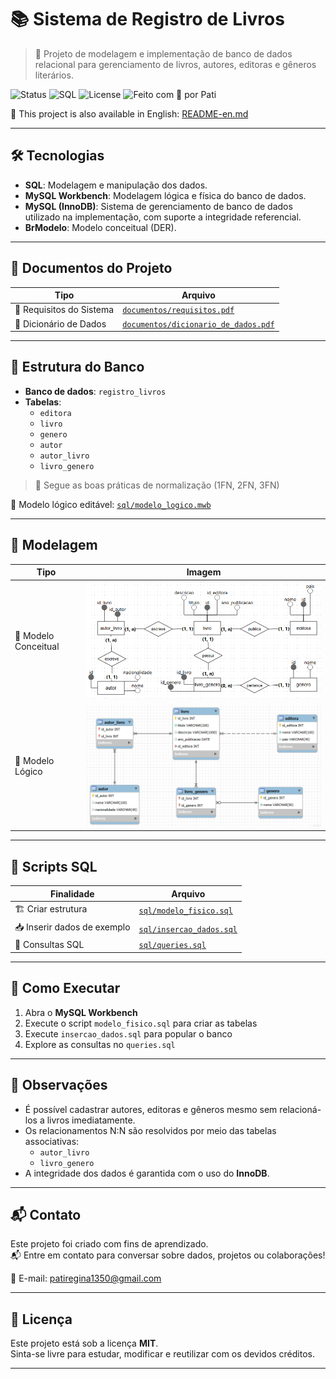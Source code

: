 # 📚 Sistema de Registro de Livros
> 🎯 Projeto de modelagem e implementação de banco de dados relacional para gerenciamento de livros, autores, editoras e gêneros literários.

![Status](https://img.shields.io/badge/status-em%20desenvolvimento-fbc02d?style=flat-square)
![SQL](https://img.shields.io/badge/SQL-MySQL-blue?style=flat-square)
![License](https://img.shields.io/badge/license-MIT-lightgrey?style=flat-square)
![Feito com 💙 por Pati](https://img.shields.io/badge/feito%20com-%F0%9F%92%99%20por%20Pati-9c27b0?style=flat-square)

📘 This project is also available in English: [README-en.md](./README-en.md)

---

## 🛠️ Tecnologias
- **SQL**: Modelagem e manipulação dos dados.
- **MySQL Workbench**: Modelagem lógica e física do banco de dados.
- **MySQL (InnoDB)**: Sistema de gerenciamento de banco de dados utilizado na implementação, com suporte a integridade referencial.
- **BrModelo**: Modelo conceitual (DER).

---

## 📄 Documentos do Projeto

| Tipo                         | Arquivo                                                                 |
|-----------------------------|-------------------------------------------------------------------------|
| 📑 Requisitos do Sistema     | [`documentos/requisitos.pdf`](./documentos/requisitos.pdf)             |
| 📘 Dicionário de Dados       | [`documentos/dicionario_de_dados.pdf`](./documentos/dicionario_de_dados.pdf) |

---

## 🧱 Estrutura do Banco

- **Banco de dados**: `registro_livros`
- **Tabelas**:
  - `editora` 
  - `livro` 
  - `genero` 
  - `autor` 
  - `autor_livro` 
  - `livro_genero`
 
> 🧠 Segue as boas práticas de normalização (1FN, 2FN, 3FN)

📘 Modelo lógico editável: [`sql/modelo_logico.mwb`](./sql/modelo_logico.mwb)

---

## 🧠 Modelagem

| Tipo                | Imagem |
|---------------------|--------|
| 🧩 Modelo Conceitual | ![Modelo Conceitual](./modelos/modelo_conceitual.png) |
| 🧠 Modelo Lógico     | ![Modelo Lógico](./modelos/modelo_logico.png)         |

---

## 🧪 Scripts SQL

| Finalidade                 | Arquivo                                               |
|---------------------------|--------------------------------------------------------|
| 🏗️ Criar estrutura         | [`sql/modelo_fisico.sql`](./sql/modelo_fisico.sql)    |
| 📥 Inserir dados de exemplo| [`sql/insercao_dados.sql`](./sql/insercao_dados.sql)  |
| 🔎 Consultas SQL           | [`sql/queries.sql`](./sql/queries.sql)                |

---

## 🚀 Como Executar

1. Abra o **MySQL Workbench**
2. Execute o script `modelo_fisico.sql` para criar as tabelas
3. Execute `insercao_dados.sql` para popular o banco
4. Explore as consultas no `queries.sql`

---

## 🧠 Observações

- É possível cadastrar autores, editoras e gêneros mesmo sem relacioná-los a livros imediatamente.
- Os relacionamentos N:N são resolvidos por meio das tabelas associativas:
  - `autor_livro`
  - `livro_genero`
- A integridade dos dados é garantida com o uso do **InnoDB**.

---

## 📬 Contato

Este projeto foi criado com fins de aprendizado.  
📬 Entre em contato para conversar sobre dados, projetos ou colaborações!

📧 E-mail: [patiregina1350@gmail.com](mailto:patiregina1350@gmail.com)

---

## 📝 Licença

Este projeto está sob a licença **MIT**.  
Sinta-se livre para estudar, modificar e reutilizar com os devidos créditos.

---
